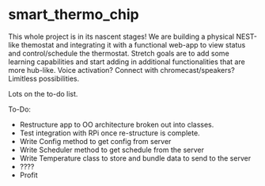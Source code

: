 # smart_thermo_chip

This whole project is in its nascent stages! We are building a physical NEST-like themostat and integrating it with a functional web-app to view status and control/schedule the thermostat. Stretch goals are to add some learning capabilities and start adding in additional functionalities that are more hub-like. Voice activation? Connect with chromecast/speakers? Limitless possibilities.

Lots on the to-do list.

To-Do:
- Restructure app to OO architecture broken out into classes.
- Test integration with RPi once re-structure is complete.
- Write Config method to get config from server
- Write Scheduler method to get schedule from the server
- Write Temperature class to store and bundle data to send to the server
- ????
- Profit
